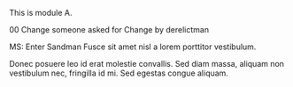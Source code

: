 This is module A.

00
Change someone asked for
Change by derelictman

MS: Enter Sandman
Fusce sit amet nisl a lorem porttitor vestibulum.

Donec posuere leo id erat molestie convallis.
Sed diam massa, aliquam non vestibulum nec, fringilla id mi.
Sed egestas congue aliquam.